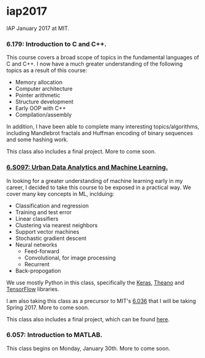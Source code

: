 # iap2017
IAP January 2017 at MIT.

### 6.179: Introduction to C and C++. 
This course covers a broad scope of topics in the fundamental languages of C and C++. I now have a much greater understanding of the following topics as a result of this course:
- Memory allocation
- Computer architecture
- Pointer arithmetic
- Structure development
- Early OOP with C++
- Compilation/assembly

In addition, I have been able to complete many interesting topics/algorithms, including Mandlebrot fractals and Huffman encoding of binary sequences and some hashing work.

This class also includes a final project. More to come soon.

### [6.S097: Urban Data Analytics and Machine Learning.](http://web.mit.edu/6.S097/www/)
In looking for a greater understanding of machine learning early in my career, I decided to take this course to be exposed in a practical way. We cover many key concepts in ML, inclduing:
- Classification and regression
- Training and test error
- Linear classifiers
- Clustering via nearest neighbors
- Support vector machines
- Stochastic gradient descent
- Neural networks
  - Feed-forward
  - Convolutional, for image processing
  - Recurrent
- Back-propogation

We use mostly Python in this class, specifically the [Keras](https://keras.io/), [Theano](http://deeplearning.net/software/theano/) and [TensorFlow](https://www.tensorflow.org/) libraries.

I am also taking this class as a precursor to MIT's [6.036](https://courses.csail.mit.edu/6.036/) that I will be taking Spring 2017. More to come soon.

This class also includes a final project, which can be found [here](https://github.com/kalyons11/6.s097-project).

### 6.057: Introduction to MATLAB.
This class begins on Monday, January 30th. More to come soon.